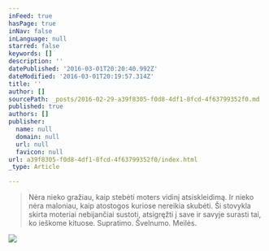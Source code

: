 ```yaml
---
inFeed: true
hasPage: true
inNav: false
inLanguage: null
starred: false
keywords: []
description: ''
datePublished: '2016-03-01T20:20:40.992Z'
dateModified: '2016-03-01T20:19:57.314Z'
title: ''
author: []
sourcePath: _posts/2016-02-29-a39f8305-f0d8-4df1-8fcd-4f63799352f0.md
published: true
authors: []
publisher:
  name: null
  domain: null
  url: null
  favicon: null
url: a39f8305-f0d8-4df1-8fcd-4f63799352f0/index.html
_type: Article

---
```

> Nėra nieko gražiau, kaip stebėti moters vidinį atsiskleidimą. Ir nieko nėra maloniau, kaip atostogos kuriose nereikia skubėti.  Ši stovykla skirta moteriai nebijančiai sustoti, atsigręžti į save ir savyje surasti tai, ko ieškome kituose. Supratimo. Švelnumo. Meilės.
> 
> 

![](https://s3-us-west-2.amazonaws.com/the-grid-img/p/0a14335e164249047380e2f12aa8db7b1a58afd9.jpg)